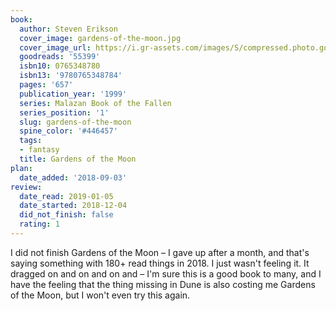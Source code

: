 ```yaml
---
book:
  author: Steven Erikson
  cover_image: gardens-of-the-moon.jpg
  cover_image_url: https://i.gr-assets.com/images/S/compressed.photo.goodreads.com/books/1548497031l/55399._SX98_.jpg
  goodreads: '55399'
  isbn10: 0765348780
  isbn13: '9780765348784'
  pages: '657'
  publication_year: '1999'
  series: Malazan Book of the Fallen
  series_position: '1'
  slug: gardens-of-the-moon
  spine_color: '#446457'
  tags:
  - fantasy
  title: Gardens of the Moon
plan:
  date_added: '2018-09-03'
review:
  date_read: 2019-01-05
  date_started: 2018-12-04
  did_not_finish: false
  rating: 1
---
```


I did not finish Gardens of the Moon – I gave up after a month, and that's saying something with 180+ read things in 2018. I just wasn't feeling it. It dragged on and on and on and – I'm sure this is a good book to many, and I have the feeling that the thing missing in Dune is also costing me Gardens of the Moon, but I won't even try this again.
